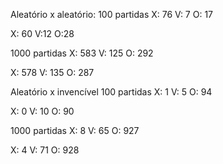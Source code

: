 Aleatório x aleatório:
100 partidas
X: 76
V: 7
O: 17

X: 60
V:12
O:28

1000 partidas
X: 583
V: 125
O: 292

X: 578
V: 135
O: 287

Aleatório  x invencível
100 partidas
X: 1
V: 5
O: 94

X: 0
V: 10
O: 90

1000 partidas
X: 8
V: 65
O: 927

X: 4
V: 71
O: 928
